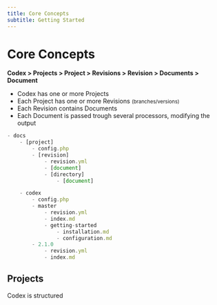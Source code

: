 ```yaml
---
title: Core Concepts
subtitle: Getting Started
---
```


# Core Concepts



<strong><c-c cyan>Codex</c-c> > <c-c deep-orange-9>Projects</c-c> > <c-c deep-orange-7>Project</c-c> > <c-c teal-9>Revisions</c-c> > <c-c teal-7>Revision</c-c> > <c-c pink-9>Documents</c-c> > <c-c pink-7>Document</c-c></strong>

- <c-c cyan>Codex</c-c> has one or more <c-c deep-orange-9>Projects</c-c>
- Each <c-c deep-orange-7>Project</c-c> has one or more <c-c teal-9>Revisions</c-c> <small>(branches/versions)</small>
- Each <c-c teal-7>Revision</c-c> contains <c-c pink-9>Documents</c-c>
- Each <c-c pink-7>Document</c-c> is passed trough several processors, modifying the output



```js
- docs
    - [project]
        - config.php
        - [revision]
            - revision.yml
            - [document]
            - [directory]
                - [document]

    - codex
        - config.php
        - master
            - revision.yml
            - index.md
            - getting-started
                - installation.md
                - configuration.md
        - 2.1.0
            - revision.yml
            - index.md
```


## Projects
Codex is structured 
